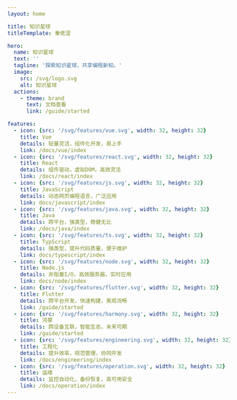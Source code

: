 ```yaml
---
layout: home

title: 知识星球
titleTemplate: 秦佬湿

hero:
  name: 知识星球
  text: ''
  tagline: '探索知识星球，共享编程新知。'
  image:
    src: /svg/logo.svg
    alt: 知识星球
  actions:
    - theme: brand
      text: 文档查看
      link: /guide/started

features:
  - icon: {src: '/svg/features/vue.svg', width: 32, height: 32}
    title: Vue
    details: 轻量灵活，组件化开发，易上手
    link: /docs/vue/index
  - icon: {src: '/svg/features/react.svg', width: 32, height: 32}
    title: React
    details: 组件驱动，虚拟DOM，高效灵活
    link: /docs/react/index
  - icon: {src: '/svg/features/js.svg', width: 32, height: 32}
    title: JavaScript
    details: 动态网页编程语言，广泛应用
    link: docs/javascript/index
  - icon: {src: '/svg/features/java.svg', width: 32, height: 32}
    title: Java
    details: 跨平台，强类型，稳健无比
    link: /docs/java/index
  - icon: {src: '/svg/features/ts.svg', width: 32, height: 32}
    title: TypScript
    details: 强类型，提升代码质量，便于维护
    link: docs/typescript/index
  - icon: {src: '/svg/features/node.svg', width: 32, height: 32}
    title: Node.js
    details: 非阻塞I/O，高效服务器，实时应用
    link: docs/node/index
  - icon: {src: '/svg/features/flutter.svg', width: 32, height: 32}
    title: Flutter
    details: 跨平台开发，快速构建，美观流畅
    link: /guide/started
  - icon: {src: '/svg/features/harmony.svg', width: 32, height: 32}
    title: 鸿蒙
    details: 跨设备互联，智能生态，未来可期
    link: /guide/started
  - icon: {src: '/svg/features/engineering.svg', width: 32, height: 32}
    title: 工程化
    details: 提升效率，规范管理，协同开发
    link: /docs/engineering/index
  - icon: {src: '/svg/features/operation.svg', width: 32, height: 32}
    title: 运维
    details: 监控自动化，备份恢复，高可用安全
    link: /docs/operation/index
---
```


<!-- <script setup lang="ts">
import { onMounted } from 'vue'
import { fetchVersion } from '.vitepress/utils/fetchVersion.ts'

onMounted(() => {
  fetchVersion()
})
</script> -->
